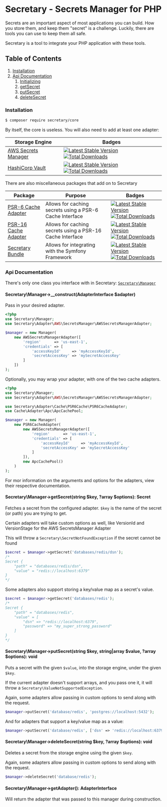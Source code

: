 # Secretary - Secrets Manager for PHP

Secrets are an important aspect of most applications you can build. How you store them, and keep them "secret" is a challenge.
Luckily, there are tools you can use to keep them all safe. 

Secretary is a tool to integrate your PHP application with these tools.

## Table of Contents

1. [Installation](#installation)
2. [Api Documentation](#api-documentation)
    1. [Initializing](#constructor)
    1. [getSecret](#getSecret)
    1. [putSecret](#putSecret)
    1. [deleteSecret](#deleteSecret)

### Installation

```bash
$ composer require secretary/core
```

By itself, the core is useless. You will also need to add at least one adapter:

| Storage Engine | Badges |
| -------------- | -------- |
| [AWS Secrets Manager][aws-secrets-manager-adapter] | [![Latest Stable Version](https://poser.pugx.org/secretary/php-aws-secrets-manager-adapter/version)](https://packagist.org/packages/secretary/php-aws-secrets-manager-adapter) [![Total Downloads](https://poser.pugx.org/secretary/php-aws-secrets-manager-adapter/downloads)](https://packagist.org/packages/secretary/php-aws-secrets-manager-adapter) |
| [HashiCorp Vault][hashicorp-vault-adapter] | [![Latest Stable Version](https://poser.pugx.org/secretary/php-hashicorp-vault-adapter/version)](https://packagist.org/packages/secretary/php-hashicorp-vault-adapter) [![Total Downloads](https://poser.pugx.org/secretary/php-hashicorp-vault-adapter/downloads)](https://packagist.org/packages/secretary/php-hashicorp-vault-adapter) |

There are also miscellaneous packages that add on to Secretary 

| Package | Purpose | Badges |
| ------- | ------- | ------ |
| [PSR-6 Cache Adapter][psr-6-cache-adapter] | Allows for caching secrets using a PSR-6 Cache Interface | [![Latest Stable Version](https://poser.pugx.org/secretary/php-psr-6-cache-adapter/version)](https://packagist.org/packages/secretary/php-psr-6-cache-adapter) [![Total Downloads](https://poser.pugx.org/secretary/php-psr-6-cache-adapter/downloads)](https://packagist.org/packages/secretary/php-psr-6-cache-adapter) |
| [PSR-16 Cache Adapter][psr-16-cache-adapter] | Allows for caching secrets using a PSR-16 Cache Interface | [![Latest Stable Version](https://poser.pugx.org/secretary/php-psr-16-cache-adapter/version)](https://packagist.org/packages/secretary/php-psr-16-cache-adapter) [![Total Downloads](https://poser.pugx.org/secretary/php-psr-16-cache-adapter/downloads)](https://packagist.org/packages/secretary/php-psr-16-cache-adapter) |
| [Secretary Bundle][secretary-bundle] | Allows for integrating with the Symfony Framework | [![Latest Stable Version](https://poser.pugx.org/secretary/php-secretary-bundle/version)](https://packagist.org/packages/secretary/php-secretary-bundle) [![Total Downloads](https://poser.pugx.org/secretary/php-secretary-bundle/downloads)](https://packagist.org/packages/secretary/php-secretary-bundle) |

### Api Documentation

There's only one class you interface with in Secretary: [`Secretary\Manager`][Secretary\Manager::class]

<a name="constructor" />

#### Secretary\Manager->__construct(AdapterInterface $adapter)

Pass in your desired adapter.

```php
<?php
use Secretary\Manager;
use Secretary\Adapter\AWS\SecretsManager\AWSSecretsManagerAdapter;

$manager = new Manager(
    new AWSSecretsManagerAdapter([
        'region'      => 'us-east-1',
        'credentials' => [
            'accessKeyId'     => 'myAccessKeyId',
            'secretAccessKey' => 'mySecretAccessKey'
        ]
    ])
);
```

Optionally, you may wrap your adapter, with one of the two cache adapters.

```php
<?php
use Secretary\Manager;
use Secretary\Adapter\AWS\SecretsManager\AWSSecretsManagerAdapter;

use Secretary\Adapter\Cache\PSR6Cache\PSR6CacheAdapter;
use Cache\Adapter\Apc\ApcCachePool;

$manager = new Manager(
    new PSR6CacheAdapter(
        new AWSSecretsManagerAdapter([
            'region'      => 'us-east-1',
            'credentials' => [
                'accessKeyId'     => 'myAccessKeyId',
                'secretAccessKey' => 'mySecretAccessKey'
            ]
        ]),
        new ApcCachePool()
    )
);
```

For mor information on the arguments and options for the adapters, view their respective documentation.

<a name="getSecret" />

#### Secretary\Manager->getSecret(string $key, ?array $options): Secret

Fetches a secret from the configured adapter. `$key` is the name of the secret (or path) you are trying to get.

Certain adapters will take custom options as well, like VersionId and VersionStage for the AWS SecretsManager Adapter

This will throw a `Secretary\SecretNotFoundException` if the secret cannot be found

```php
$secret = $manager->getSecret('databases/redis/dsn');
/*
Secret {
    "path" = "databases/redis/dsn",
    "value" = "redis://localhost:6379"
}
*/
```

Some adapters also support storing a key/value map as a secret's value.

```php
$secret = $manager->getSecret('databases/redis');
/*
Secret {
    "path" = "databases/redis",
    "value" = [
        "dsn" => "redis://localhost:6379",
        "password" => "my_super_strong_password" 
    ]
}
*/
```

<a name="putSecret" />

#### Secretary\Manager->putSecret(string $key, string|array $value, ?array $options): void

Puts a secret with the given `$value`, into the storage engine, under the given `$key`.

If the current adapter doesn't support arrays, and you pass one it, it will throw a `Secretary\ValueNotSupportedException`.

Again, some adapters allow passing in custom options to send along with the request.

```php
$manager->putSecret('database/redis', 'postgres://localhost:5432');
```

And for adapters that support a key/value map as a value: 

```php
$manager->putSecret('database/redis', ['dsn' => 'redis://localhost:6379', 'password' => 'my_super_strong_password']);
```

<a name="deleteSecret" />

#### Secretary\Manager->deleteSecret(string $key, ?array $options): void

Deletes a secret from the storage engine using the given `$key`.

Again, some adapters allow passing in custom options to send along with the request.

```php
$manager->deleteSecret('database/redis');
```

#### Secretary\Manager->getAdapter(): AdapterInterface

Will return the adapter that was passed to this manager during construction.

[aws-secrets-manager-adapter]: https://github.com/secretary/php-aws-secrets-manager-adapter 
[hashicorp-vault-adapter]: https://github.com/secretary/php-hashicorp-vault-adapter 
[psr-6-cache-adapter]: https://github.com/secretary/php-psr-6-cache-adapter 
[psr-16-cache-adapter]: https://github.com/secretary/php-psr-16-cache-adapter 
[secretary-bundle]: https://github.com/secretary/php-secretary-bundle
[Secretary\Manager::class]: https://github.com/secretary/php/blob/master/src/Core/src/Manager.php